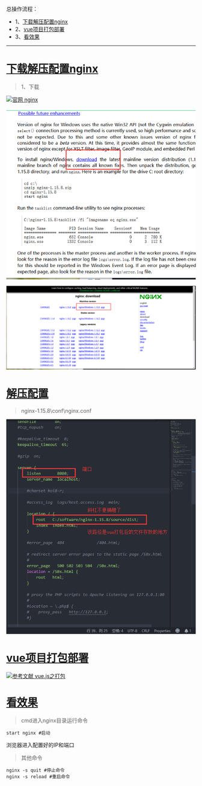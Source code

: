 总操作流程：
- 1、[下载解压配置nginx](#vue.js-01)
- 2、[vue项目打包部署](#vue.js-02)
- 3、[看效果](#vue.js-03)

***

# <a name="vue.js-01" href="#" >下载解压配置nginx</a>

> 1、下载

[![](https://img.shields.io/badge/官网-nginx-red.svg "官网 nginx")](http://nginx.org/en/docs/windows.html)

![](image/11-1.png)

![](image/11-2.png)

# <a name="vue.js-02" href="#" >解压配置</a>

>nginx-1.15.8\conf\nginx.conf

![](image/11-3.png)

# <a name="vue.js-03" href="#" >vue项目打包部署</a>

[![](https://img.shields.io/badge/参考文献-vue.js之打包-yellow.svg "参考文献 vue.js之打包")](https://github.com/OurNotes/CCN/blob/master/2.%E5%89%8D%E7%AB%AF/3.vue/2.vue.js%E4%B9%8B%E5%AD%A6%E4%B9%A0/2-vue.js%E4%B9%8B%E6%89%93%E5%8C%85.md)

# <a name="vue.js-04" href="#" >看效果</a>

> cmd进入nginx目录运行命令
```shell
start nginx #启动
```

浏览器进入配置好的IP和端口


> 其他命令
```shell
nginx -s quit #停止命令
nginx -s reload #重启命令
```